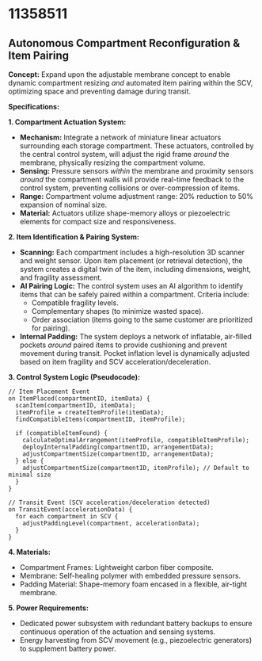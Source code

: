 # 11358511

## Autonomous Compartment Reconfiguration & Item Pairing

**Concept:** Expand upon the adjustable membrane concept to enable dynamic compartment resizing *and* automated item pairing within the SCV, optimizing space and preventing damage during transit.

**Specifications:**

**1. Compartment Actuation System:**

*   **Mechanism:** Integrate a network of miniature linear actuators surrounding each storage compartment. These actuators, controlled by the central control system, will adjust the rigid frame *around* the membrane, physically resizing the compartment volume.
*   **Sensing:**  Pressure sensors *within* the membrane and proximity sensors *around* the compartment walls will provide real-time feedback to the control system, preventing collisions or over-compression of items.
*   **Range:** Compartment volume adjustment range: 20% reduction to 50% expansion of nominal size.
*   **Material:** Actuators utilize shape-memory alloys or piezoelectric elements for compact size and responsiveness.

**2. Item Identification & Pairing System:**

*   **Scanning:** Each compartment includes a high-resolution 3D scanner and weight sensor. Upon item placement (or retrieval detection), the system creates a digital twin of the item, including dimensions, weight, and fragility assessment.
*   **AI Pairing Logic:** The control system uses an AI algorithm to identify items that can be safely paired within a compartment. Criteria include:
    *   Compatible fragility levels.
    *   Complementary shapes (to minimize wasted space).
    *   Order association (items going to the same customer are prioritized for pairing).
*   **Internal Padding:** The system deploys a network of inflatable, air-filled pockets *around* paired items to provide cushioning and prevent movement during transit. Pocket inflation level is dynamically adjusted based on item fragility and SCV acceleration/deceleration.

**3. Control System Logic (Pseudocode):**

```
// Item Placement Event
on ItemPlaced(compartmentID, itemData) {
  scanItem(compartmentID, itemData);
  itemProfile = createItemProfile(itemData);
  findCompatibleItems(compartmentID, itemProfile);

  if (compatibleItemFound) {
    calculateOptimalArrangement(itemProfile, compatibleItemProfile);
    deployInternalPadding(compartmentID, arrangementData);
    adjustCompartmentSize(compartmentID, arrangementData);
  } else {
    adjustCompartmentSize(compartmentID, itemProfile); // Default to minimal size
  }
}

// Transit Event (SCV acceleration/deceleration detected)
on TransitEvent(accelerationData) {
  for each compartment in SCV {
    adjustPaddingLevel(compartment, accelerationData);
  }
}
```

**4. Materials:**

*   Compartment Frames: Lightweight carbon fiber composite.
*   Membrane:  Self-healing polymer with embedded pressure sensors.
*   Padding Material:  Shape-memory foam encased in a flexible, air-tight membrane.

**5. Power Requirements:**

*   Dedicated power subsystem with redundant battery backups to ensure continuous operation of the actuation and sensing systems.
*   Energy harvesting from SCV movement (e.g., piezoelectric generators) to supplement battery power.